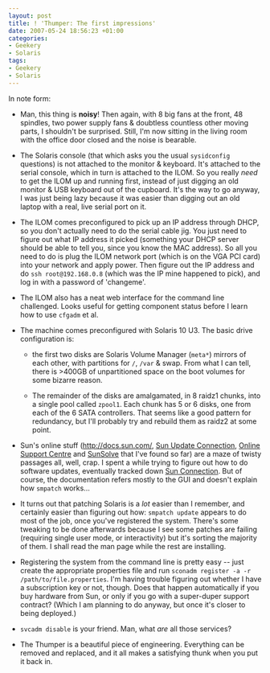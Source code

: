 ```yaml
---
layout: post
title: ! 'Thumper: The first impressions'
date: 2007-05-24 18:56:23 +01:00
categories:
- Geekery
- Solaris
tags:
- Geekery
- Solaris
---
```

In note form:

* Man, this thing is **noisy**!  Then again, with 8 big fans at the front, 48 spindles, two power supply fans & doubtless countless other moving parts, I shouldn't be surprised.  Still, I'm now sitting in the living room with the office door closed and the noise is bearable.

* The Solaris console (that which asks you the usual `sysidconfig` questions) is not attached to the monitor & keyboard.  It's attached to the serial console, which in turn is attached to the ILOM.  So you really *need* to get the ILOM up and running first, instead of just digging an old monitor & USB keyboard out of the cupboard.  It's the way to go anyway, I was just being lazy because it was easier than digging out an old laptop with a real, live serial port on it.

* The ILOM comes preconfigured to pick up an IP address through DHCP, so you don't actually need to do the serial cable jig.  You just need to figure out what IP address it picked (something your DHCP server should be able to tell you, since you know the MAC address).  So all you need to do is plug the ILOM network port (which is on the VGA PCI card) into your network and apply power.  Then figure out the IP address and do `ssh root@192.168.0.8` (which was the IP mine happened to pick), and log in with a password of 'changeme'.

* The ILOM also has a neat web interface for the command line challenged.  Looks useful for getting component status before I learn how to use `cfgadm` et al.

* The machine comes preconfigured with Solaris 10 U3.  The basic drive configuration is:

  * the first two disks are Solaris Volume Manager (`meta*`) mirrors of each other, with partitions for `/`, `/var` & swap.  From what I can tell, there is >400GB of unpartitioned space on the boot volumes for some bizarre reason.

  * The remainder of the disks are amalgamated, in 8 raidz1 chunks, into a single pool called `zpool1`.  Each chunk has 5 or 6 disks, one from each of the 6 SATA controllers.  That seems like a good pattern for redundancy, but I'll probably try and rebuild them as raidz2 at some point.

* Sun's online stuff (<http://docs.sun.com/>, [Sun Update Connection](http://sunconnection.sun.com/), [Online Support Centre](https://osc-emea.eu.sun.com/OSCSW/svcportal?pageName=OSCHomeSelfSolve) and [SunSolve](http://sunsolve.sun.com/) that I've found so far) are a maze of twisty passages all, well, crap.  I spent a while trying to figure out how to do software updates, eventually tracked down [Sun Connection](http://www.sun.com/service/sunconnection/gettingstarted.jsp).  But of course, the documentation refers mostly to the GUI and doesn't explain how `smpatch` works...

* It turns out that patching Solaris is a *lot* easier than I remember, and certainly easier than figuring out how: `smpatch update` appears to do most of the job, once you've registered the system.  There's some tweaking to be done afterwards because I see some patches are failing (requiring single user mode, or interactivity) but it's sorting the majority of them.  I shall read the man page while the rest are installing.

* Registering the system from the command line is pretty easy -- just create the appropriate properties file and run `sconadm register -a -r /path/to/file.properties`.  I'm having trouble figuring out whether I have a subscription key or not, though.  Does that happen automatically if you buy hardware from Sun, or only if you go with a super-duper support contract?  (Which I am planning to do anyway, but once it's closer to being deployed.)

* `svcadm disable` is your friend.  Man, what *are* all those services?

* The Thumper is a beautiful piece of engineering.  Everything can be removed and replaced, and it all makes a satisfying thunk when you put it back in.
